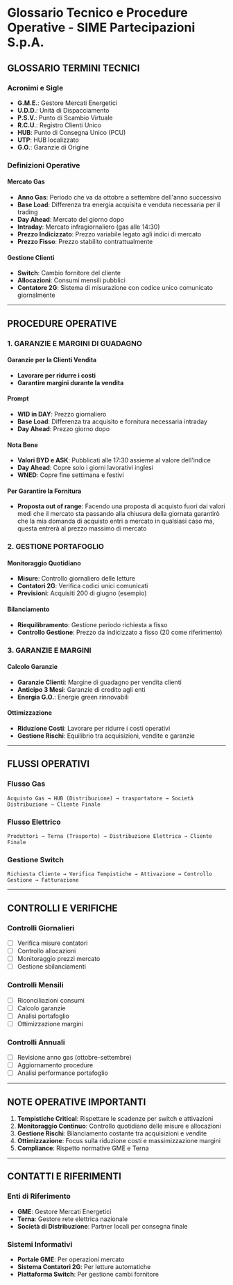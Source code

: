 # Glossario Tecnico e Procedure Operative - SIME Partecipazioni S.p.A.

## GLOSSARIO TERMINI TECNICI

### Acronimi e Sigle
- **G.M.E.**: Gestore Mercati Energetici
- **U.D.D.**: Unità di Dispacciamento
- **P.S.V.**: Punto di Scambio Virtuale
- **R.C.U.**: Registro Clienti Unico
- **HUB**: Punto di Consegna Unico (PCU)
- **UTP**: HUB localizzato
- **G.O.**: Garanzie di Origine

### Definizioni Operative

#### Mercato Gas
- **Anno Gas**: Periodo che va da ottobre a settembre dell'anno successivo
- **Base Load**: Differenza tra energia acquisita e venduta necessaria per il trading
- **Day Ahead**: Mercato del giorno dopo
- **Intraday**: Mercato infragiornaliero (gas alle 14:30)
- **Prezzo Indicizzato**: Prezzo variabile legato agli indici di mercato
- **Prezzo Fisso**: Prezzo stabilito contrattualmente

#### Gestione Clienti
- **Switch**: Cambio fornitore del cliente
- **Allocazioni**: Consumi mensili pubblici
- **Contatore 2G**: Sistema di misurazione con codice unico comunicato giornalmente

---

## PROCEDURE OPERATIVE

### 1. GARANZIE E MARGINI DI GUADAGNO

#### Garanzie per la Clienti Vendita
- **Lavorare per ridurre i costi**
- **Garantire margini durante la vendita**

#### Prompt
- **WID in DAY**: Prezzo giornaliero
- **Base Load**: Differenza tra acquisito e fornitura necessaria intraday
- **Day Ahead**: Prezzo giorno dopo

#### Nota Bene
- **Valori BYD e ASK**: Pubblicati alle 17:30 assieme al valore dell'indice
- **Day Ahead**: Copre solo i giorni lavorativi inglesi
- **WNED**: Copre fine settimana e festivi

#### Per Garantire la Fornitura
- **Proposta out of range**: Facendo una proposta di acquisto fuori dai valori medi che il mercato sta passando alla chiusura della giornata garantirò che la mia domanda di acquisto entri a mercato in qualsiasi caso ma, questa entrerà al prezzo massimo di mercato

### 2. GESTIONE PORTAFOGLIO

#### Monitoraggio Quotidiano
- **Misure**: Controllo giornaliero delle letture
- **Contatori 2G**: Verifica codici unici comunicati
- **Previsioni**: Acquisiti 200 di giugno (esempio)

#### Bilanciamento
- **Riequilibramento**: Gestione periodo richiesta a fisso
- **Controllo Gestione**: Prezzo da indicizzato a fisso (20 come riferimento)

### 3. GARANZIE E MARGINI

#### Calcolo Garanzie
- **Garanzie Clienti**: Margine di guadagno per vendita clienti
- **Anticipo 3 Mesi**: Garanzie di credito agli enti
- **Energia G.O.**: Energie green rinnovabili 

#### Ottimizzazione
- **Riduzione Costi**: Lavorare per ridurre i costi operativi
- **Gestione Rischi**: Equilibrio tra acquisizioni, vendite e garanzie

---

## FLUSSI OPERATIVI

### Flusso Gas
```
Acquisto Gas → HUB (Distribuzione) → trasportatore → Società Distribuzione → Cliente Finale
```

### Flusso Elettrico
```
Produttori → Terna (Trasporto) → Distribuzione Elettrica → Cliente Finale
```

### Gestione Switch
```
Richiesta Cliente → Verifica Tempistiche → Attivazione → Controllo Gestione → Fatturazione
```

---

## CONTROLLI E VERIFICHE

### Controlli Giornalieri
- [ ] Verifica misure contatori
- [ ] Controllo allocazioni
- [ ] Monitoraggio prezzi mercato
- [ ] Gestione sbilanciamenti

### Controlli Mensili
- [ ] Riconciliazioni consumi
- [ ] Calcolo garanzie
- [ ] Analisi portafoglio
- [ ] Ottimizzazione margini

### Controlli Annuali
- [ ] Revisione anno gas (ottobre-settembre)
- [ ] Aggiornamento procedure
- [ ] Analisi performance portafoglio

---

## NOTE OPERATIVE IMPORTANTI

1. **Tempistiche Critical**: Rispettare le scadenze per switch e attivazioni
2. **Monitoraggio Continuo**: Controllo quotidiano delle misure e allocazioni
3. **Gestione Rischi**: Bilanciamento costante tra acquisizioni e vendite
4. **Ottimizzazione**: Focus sulla riduzione costi e massimizzazione margini
5. **Compliance**: Rispetto normative GME e Terna

---

## CONTATTI E RIFERIMENTI

### Enti di Riferimento
- **GME**: Gestore Mercati Energetici
- **Terna**: Gestore rete elettrica nazionale
- **Società di Distribuzione**: Partner locali per consegna finale

### Sistemi Informativi
- **Portale GME**: Per operazioni mercato
- **Sistema Contatori 2G**: Per letture automatiche
- **Piattaforma Switch**: Per gestione cambi fornitore 